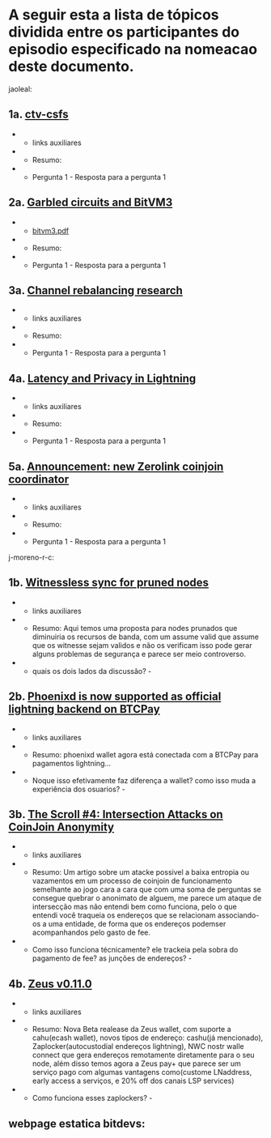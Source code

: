 # A seguir esta a lista de tópicos dividida entre os participantes do episodio especificado na nomeacao deste documento.

jaoleal:

## 1a. [ctv-csfs](https://ctv-csfs.com/)
* - links auxiliares
* - Resumo:
* - Pergunta 1 - Resposta para a pergunta 1

## 2a. [Garbled circuits and BitVM3](https://delvingbitcoin.org/t/garbled-circuits-and-bitvm3/1773)
* - [bitvm3.pdf](https://bitvm.org/bitvm3.pdf)
* - Resumo:
* - Pergunta 1 - Resposta para a pergunta 1

## 3a. [Channel rebalancing research](https://delvingbitcoin.org/t/research-update-a-geometric-approach-for-optimal-channel-rebalancing/1768)
* - links auxiliares
* - Resumo:
* - Pergunta 1 - Resposta para a pergunta 1

## 4a. [Latency and Privacy in Lightning](https://delvingbitcoin.org/t/latency-and-privacy-in-lightning/1723)
* - links auxiliares
* - Resumo:
* - Pergunta 1 - Resposta para a pergunta 1

## 5a. [Announcement: new Zerolink coinjoin coordinator](https://ashigaru.rs/news/announcement-whirlpool/)
* - links auxiliares
* - Resumo:
* - Pergunta 1 - Resposta para a pergunta 1

j-moreno-r-c:

## 1b. [Witnessless sync for pruned nodes](https://delvingbitcoin.org/t/witnessless-sync-for-pruned-nodes/1742/1)
* - links auxiliares
* - Resumo: Aqui temos uma proposta para nodes prunados que diminuiria os recursos de banda, com um assume valid que assume que os witnesse sejam validos e não os verificam isso pode gerar alguns problemas de segurança e parece ser meio controverso.
* - quais os dois lados da discussão? -     

## 2b. [Phoenixd is now supported as official lightning backend on BTCPay](https://x.com/PhoenixWallet/status/1932132318514184481)
* - links auxiliares
* - Resumo: phoenixd wallet agora está conectada com a BTCPay para pagamentos lightning...
* - Noque isso efetivamente faz diferença a wallet? como isso muda a experiência dos osuarios? - 

## 3b. [The Scroll #4: Intersection Attacks on CoinJoin Anonymity](https://spiralbtc.substack.com/p/the-scroll-4-intersection-attacks)
* - links auxiliares
* - Resumo: Um artigo sobre um atacke possivel a baixa entropia ou vazamentos em um processo de coinjoin de funcionamento semelhante ao jogo cara a cara que com uma soma de perguntas se consegue quebrar o anonimato de alguem, me parece um ataque de intersecção mas não entendi bem como funciona, pelo o que entendi você traqueia os endereços que se relacionam associando-os a uma entidade, de forma que os endereços podemser acompanhandos pelo gasto de fee.
* - Como isso funciona técnicamente? ele trackeia pela sobra do pagamento de fee? as junções de endereços? - 

## 4b. [Zeus v0.11.0](https://blog.zeusln.com/new-release-zeus-v0-11-0/)
* - links auxiliares
* - Resumo: Nova Beta realease da Zeus wallet, com suporte a cahu(ecash wallet), novos tipos de endereço: cashu(já mencionado), Zaplocker(autocustodial endereços lightning), NWC nostr walle connect que gera endereços remotamente diretamente para o seu node, além disso temos agora a Zeus pay+ que parece ser um serviço pago com algumas vantagens como(custome LNaddress, early access a serviços, e 20% off dos canais LSP services)
* - Como funciona esses zaplockers? - 

## webpage estatica bitdevs: